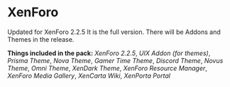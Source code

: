 # XenForo
Updated for XenForo 2.2.5
It is the full version. There will be Addons and Themes in the release.

**Things included in the pack:**
_XenForo 2.2.5_,
_UIX Addon (for themes)_,
_Prisma Theme_,
_Nova Theme_,
_Gamer Time Theme_,
_Discord Theme_,
_Novus Theme_,
_Omni Theme_,
_XenDark Theme_,
_XenForo Resource Manager_,
_XenForo Media Gallery_,
_XenCarta Wiki_,
_XenPorta Portal_


